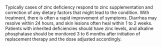 Typically cases of zinc deficiency respond to zinc supplementation and correction of any dietary factors that might lead to the condition. With treatment, there is often a rapid improvement of symptoms. Diarrhea may resolve within 24 hours, and skin lesions often heal within 1 to 2 weeks. Patients with inherited deficiencies should have zinc levels, and alkaline phosphatase should be monitored 3 to 6 months after initiation of replacement therapy and the dose adjusted accordingly.